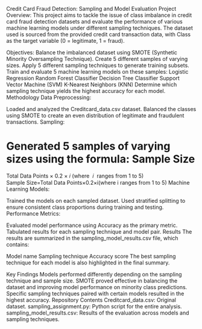 Credit Card Fraud Detection: Sampling and Model Evaluation
Project Overview:
This project aims to tackle the issue of class imbalance in credit card fraud detection datasets and evaluate the performance of various machine learning models under different sampling techniques. The dataset used is sourced from the provided credit card transaction data, with Class as the target variable (0 = legitimate, 1 = fraud).

Objectives:
Balance the imbalanced dataset using SMOTE (Synthetic Minority Oversampling Technique).
Create 5 different samples of varying sizes.
Apply 5 different sampling techniques to generate training subsets.
Train and evaluate 5 machine learning models on these samples:
Logistic Regression
Random Forest Classifier
Decision Tree Classifier
Support Vector Machine (SVM)
K-Nearest Neighbors (KNN)
Determine which sampling technique yields the highest accuracy for each model.
Methodology
Data Preprocessing:

Loaded and analyzed the Creditcard_data.csv dataset.
Balanced the classes using SMOTE to create an even distribution of legitimate and fraudulent transactions.
Sampling:

Generated 5 samples of varying sizes using the formula:
Sample Size
=
Total Data Points
×
0.2
×
𝑖
(where 
𝑖
 ranges from 1 to 5)
Sample Size=Total Data Points×0.2×i(where i ranges from 1 to 5)
Machine Learning Models:

Trained the models on each sampled dataset.
Used stratified splitting to ensure consistent class proportions during training and testing.
Performance Metrics:

Evaluated model performance using Accuracy as the primary metric.
Tabulated results for each sampling technique and model pair.
Results
The results are summarized in the sampling_model_results.csv file, which contains:

Model name
Sampling technique
Accuracy score
The best sampling technique for each model is also highlighted in the final summary.

Key Findings
Models performed differently depending on the sampling technique and sample size.
SMOTE proved effective in balancing the dataset and improving model performance on minority class predictions.
Specific sampling techniques paired with certain models resulted in the highest accuracy.
Repository Contents
Creditcard_data.csv: Original dataset.
sampling_assignment.py: Python script for the entire analysis.
sampling_model_results.csv: Results of the evaluation across models and sampling techniques.
